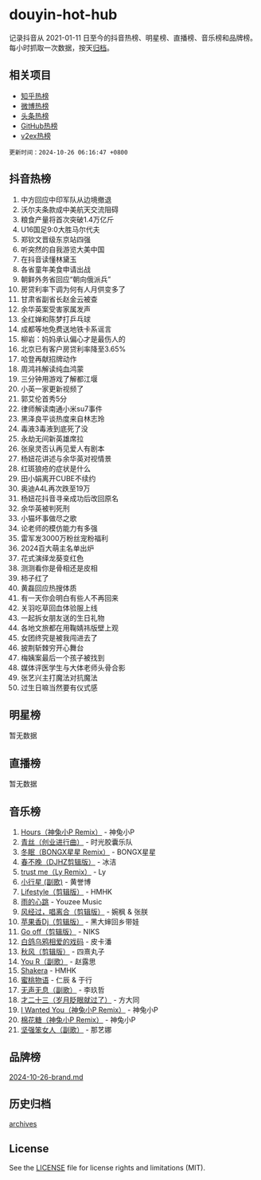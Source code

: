 # douyin-hot-hub

记录抖音从 2021-01-11 日至今的抖音热榜、明星榜、直播榜、音乐榜和品牌榜。每小时抓取一次数据，按天[归档](archives)。

## 相关项目

- [知乎热榜](https://github.com/lonnyzhang423/zhihu-hot-hub)
- [微博热榜](https://github.com/lonnyzhang423/weibo-hot-hub)
- [头条热榜](https://github.com/lonnyzhang423/toutiao-hot-hub)
- [GitHub热榜](https://github.com/lonnyzhang423/github-hot-hub)
- [v2ex热榜](https://github.com/lonnyzhang423/v2ex-hot-hub)


`更新时间：2024-10-26 06:16:47 +0800`

## 抖音热榜

1. 中方回应中印军队从边境撤退
1. 沃尔夫条款成中美航天交流阻碍
1. 粮食产量将首次突破1.4万亿斤
1. U16国足9:0大胜马尔代夫
1. 郑钦文晋级东京站四强
1. 听突然的自我游览大美中国
1. 在抖音读懂林黛玉
1. 各省童年美食申请出战
1. 朝鲜外务省回应“朝向俄派兵”
1. 房贷利率下调为何有人月供变多了
1. 甘肃省副省长赵金云被查
1. 余华英案受害家属发声
1. 全红婵和陈梦打乒乓球
1. 成都等地免费送地铁卡系谣言
1. 柳岩：妈妈承认偏心才是最伤人的
1. 北京已有客户房贷利率降至3.65%
1. 哈登再献招牌动作
1. 周鸿祎解读纯血鸿蒙
1. 三分钟用游戏了解都江堰
1. 小英一家更新视频了
1. 郭艾伦首秀5分
1. 律师解读南通小米su7事件
1. 黑泽良平谈热度来自林志玲
1. 毒液3毒液到底死了没
1. 永劫无间新英雄席拉
1. 张泉灵否认再见爱人有剧本
1. 杨妞花讲述与余华英对视情景
1. 红斑狼疮的症状是什么
1. 田小娟离开CUBE不续约
1. 奥迪A4L再次跌至19万
1. 杨妞花抖音寻亲成功后改回原名
1. 余华英被判死刑
1. 小猫坏事做尽之歌
1. 论老师的模仿能力有多强
1. 雷军发3000万粉丝宠粉福利
1. 2024百大萌主名单出炉
1. 花式演绎龙葵变红色
1. 测测看你是骨相还是皮相
1. 柿子红了
1. 黄磊回应热搜体质
1. 有一天你会明白有些人不再回来
1. 关羽吃草回血体验服上线
1. 一起拆女朋友送的生日礼物
1. 各地文旅都在用鞠婧祎版壁上观
1. 女团终究是被我闯进去了
1. 披荆斩棘穷开心舞台
1. 梅姨案最后一个孩子被找到
1. 媒体评医学生与大体老师头骨合影
1. 张艺兴主打魔法对抗魔法
1. 过生日嘛当然要有仪式感

## 明星榜

暂无数据

## 直播榜

暂无数据

## 音乐榜

1. [Hours（神兔小P Remix）](https://sf5-hl-cdn-tos.douyinstatic.com/obj/tos-cn-ve-2774/oUXHUn2Ui2yeCiTUvQNIdgAycsCBBCBytMlfZw) - 神兔小P
1. [青丝（创业进行曲）](https://sf5-hl-cdn-tos.douyinstatic.com/obj/tos-cn-ve-2774/ooYARJB5iBRNhCOkDsS3BAKW91CIMoQfwzwKLi) - 时光胶囊乐队
1. [冬眠（BONGX星星 Remix）](https://sf3-cdn-tos.douyinstatic.com/obj/tos-cn-ve-2774/oMCfFFoE3LwQ7agAgOIG4ieExqkeAsxNBEkLdz) - BONGX星星
1. [春不晚（DJHZ剪辑版）](https://sf3-cdn-tos.douyinstatic.com/obj/tos-cn-ve-2774/osEZa7YZ6wNo9QDABgfGFaCQKRQTNafsBJDnKt) - 冰洁
1. [trust me（Ly Remix）](https://sf5-hl-cdn-tos.douyinstatic.com/obj/tos-cn-ve-2774/oUo1M8fz5AfmMSExABQQKFE0eCMWgsiccfqrMA) - Ly
1. [小行星 (副歌)](https://sf5-hl-cdn-tos.douyinstatic.com/obj/tos-cn-ve-2774/oArWEvgkJwVsB0KMIw6iBsAoHAciIjJqzWeTQr) - 黄誉博
1. [Lifestyle（剪辑版）](https://sf3-cdn-tos.douyinstatic.com/obj/tos-cn-ve-2774/owfqGgjwG3V5lCLaAIezFMeg3LtuKNBaZKgzPV) - HMHK
1. [雨的心跳](https://sf5-hl-cdn-tos.douyinstatic.com/obj/tos-cn-ve-2774/o0vI5NZuiJgxWIQQFhXO0RTrsiIAsBSiMIECz) - Youzee Music
1. [风经过，唱离合（剪辑版）](https://sf5-hl-cdn-tos.douyinstatic.com/obj/tos-cn-ve-2774/okllg5DG2MmUF3aiiDfBZx6ZLvfwOTtbCEAHyI) - 婉枫 & 张朕
1. [苹果香Dj（剪辑版）](https://sf3-cdn-tos.douyinstatic.com/obj/tos-cn-ve-2774/oEeIEQbYGAOspCTRAIeYF4Ok8LgZ8NBaRe4ztR) - 黑大婶回乡带娃
1. [Go off（剪辑版）](https://sf5-hl-cdn-tos.douyinstatic.com/obj/tos-cn-ve-2774/oYLJZTCGnIQBt2BsMBCFksOEMnDQesCr2gfZ7N) - NIKS
1. [白鸽乌鸦相爱的戏码](https://sf5-hl-cdn-tos.douyinstatic.com/obj/tos-cn-ve-2774/oMVVEf6eDAOmFtNtCsEqKpIorBDM8Nkg6TZRqC) - 皮卡潘
1. [秋风（剪辑版）](https://sf5-hl-cdn-tos.douyinstatic.com/obj/tos-cn-ve-2774/ocGaU84LfAfzMd2wbXdQFpCGhBiXg82JNMRRie) - 四熹丸子
1. [You R（副歌）](https://sf3-cdn-tos.douyinstatic.com/obj/tos-cn-ve-2774/oc0MZn9aEfLkCFLIxKQQcgBjS9mBBuDttYPfZ1) - 赵露思
1. [Shakera](https://sf3-cdn-tos.douyinstatic.com/obj/tos-cn-ve-2774/ocKtEBgQ8FiQCBDf3nj9Z9gEGEQ4fAZDYEocLY) - HMHK
1. [蜜桃物语](https://sf5-hl-cdn-tos.douyinstatic.com/obj/tos-cn-ve-2774/oIhOSCZtIACtYU4XQkngiW9kCBfVD1Fz9IYeqL) - 仁辰 & 于行
1. [无声无息（副歌）](https://sf3-cdn-tos.douyinstatic.com/obj/tos-cn-ve-2774/osmzBBdYMBoz2NHW7AYiZEErnITswCiYzuA3Nf) - 李玖哲
1. [才二十三（岁月眨眼就过了）](https://sf3-cdn-tos.douyinstatic.com/obj/tos-cn-ve-2774/oYAvkTrUXEBMWYUbL3nl8i01MJ5skiIZASC2H) - 方大同
1. [I Wanted You（神兔小P Remix）](https://sf3-cdn-tos.douyinstatic.com/obj/tos-cn-ve-2774/o4CAubmDQdZeEkstFnCvKIMDag8D2BSBOjfNuh) - 神兔小P
1. [棉花糖（神兔小P Remix）](https://sf5-hl-cdn-tos.douyinstatic.com/obj/tos-cn-ve-2774/o0pEDf1GaEfEYJ1FbgOAFCITQ1zeFD3kgBWGcG) - 神兔小P
1. [坚强笨女人（副歌）](https://sf5-hl-cdn-tos.douyinstatic.com/obj/tos-cn-ve-2774/ospNInQiZvGWyBVg5zkNsAMct5uJIg1CrZiPL) - 那艺娜

## 品牌榜

[2024-10-26-brand.md](archives/2024-10-26-brand.md)

## 历史归档

[archives](archives)

## License

See the [LICENSE](LICENSE) file for license rights and limitations (MIT).
